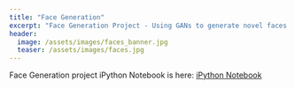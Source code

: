 ```yaml
---
title: "Face Generation"
excerpt: "Face Generation Project - Using GANs to generate novel faces from existing images of faces."
header:
  image: /assets/images/faces_banner.jpg
  teaser: /assets/images/faces.jpg
---
```


Face Generation project iPython Notebook is here: [iPython Notebook](https://github.com/scollins83/deep-learning/blob/work_files/face_generation/dlnd_face_generation_SEC.ipynb)
